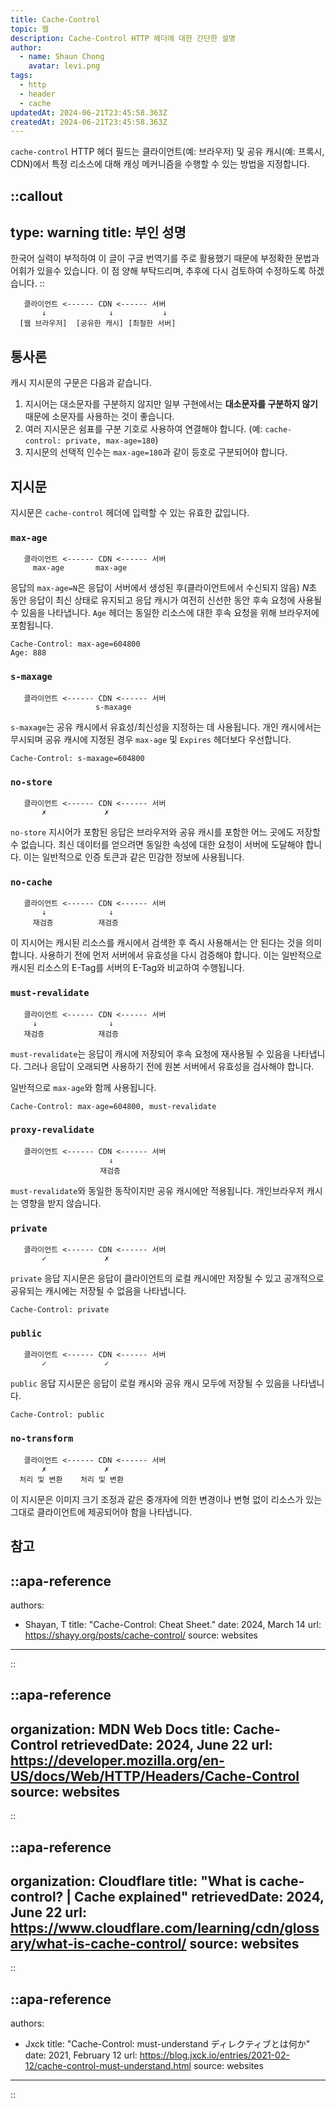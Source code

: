 ```yaml
---
title: Cache-Control
topic: 웹
description: Cache-Control HTTP 헤더에 대한 간단한 설명
author:
  - name: Shaun Chong
    avatar: levi.png
tags:
  - http
  - header
  - cache
updatedAt: 2024-06-21T23:45:58.363Z
createdAt: 2024-06-21T23:45:58.363Z
---
```


`cache-control` HTTP 헤더 필드는 클라이언트(예: 브라우저) 및 공유 캐시(예: 프록시, CDN)에서 특정 리소스에 대해 캐싱 메커니즘을 수행할 수 있는 방법을 지정합니다.

<!--more-->

<!-- prettier-ignore-start -->
::callout
---
type: warning
title: 부인 성명
---
한국어 실력이 부적하여 이 글이 구글 번역기를 주로 활용했기 때문에 부정확한 문법과 어휘가 있을수 있습니다. 이 점 양해 부탁드리며, 추후에 다시 검토하여 수정하도록 하겠습니다.
::
<!-- prettier-ignore-end -->

```
   클라이언트 <------ CDN <------ 서버
       ↓              ↓           ↓
  [웹 브라우저]  [공유한 캐시] [최철한 서버]
```

## 통사론

캐시 지시문의 구문은 다음과 같습니다.

1. 지시어는 대소문자를 구분하지 않지만 일부 구현에서는 **대소문자를 구분하지 않기** 때문에 소문자를 사용하는 것이 좋습니다.
2. 여러 지시문은 쉼표를 구분 기호로 사용하여 연결해야 합니다. (예: `cache-control: private, max-age=180`)
3. 지시문의 선택적 인수는 `max-age=180`과 같이 등호로 구분되어야 합니다.

## 지시문

지시문은 `cache-control` 헤더에 입력할 수 있는 유효한 값입니다.

### `max-age`

```
   클라이언트 <------ CDN <------ 서버
     max-age       max-age
```

응답의 `max-age=N`은 응답이 서버에서 생성된 후(클라이언트에서 수신되지 않음) $N$초 동안 응답이 최신 상태로 유지되고 응답 캐시가 여전히 신선한 동안 후속 요청에 사용될 수 있음을 나타냅니다. `Age` 헤더는 동일한 리소스에 대한 후속 요청을 위해 브라우저에 포함됩니다.

```
Cache-Control: max-age=604800
Age: 888
```

### `s-maxage`

```
   클라이언트 <------ CDN <------ 서버
                   s-maxage
```

`s-maxage`는 공유 캐시에서 유효성/최신성을 지정하는 데 사용됩니다. 개인 캐시에서는 무시되며 공유 캐시에 지정된 경우 `max-age` 및 `Expires` 헤더보다 우선합니다.

```
Cache-Control: s-maxage=604800
```

### `no-store`

```
   클라이언트 <------ CDN <------ 서버
       ✗             ✗
```

`no-store` 지시어가 포함된 응답은 브라우저와 공유 캐시를 포함한 어느 곳에도 저장할 수 없습니다. 최신 데이터를 얻으려면 동일한 속성에 대한 요청이 서버에 도달해야 합니다. 이는 일반적으로 인증 토큰과 같은 민감한 정보에 사용됩니다.

### `no-cache`

```
   클라이언트 <------ CDN <------ 서버
       ↓              ↓
     재검증          재검증
```

이 지시어는 캐시된 리소스를 캐시에서 검색한 후 즉시 사용해서는 안 된다는 것을 의미합니다. 사용하기 전에 먼저 서버에서 유효성을 다시 검증해야 합니다. 이는 일반적으로 캐시된 리소스의 E-Tag를 서버의 E-Tag와 비교하여 수행됩니다.

### `must-revalidate`

```
   클라이언트 <------ CDN <------ 서버
     ↓                ↓
   재검증            재검증
```

`must-revalidate`는 응답이 캐시에 저장되어 후속 요청에 재사용될 수 있음을 나타냅니다. 그러나 응답이 오래되면 사용하기 전에 원본 서버에서 유효성을 검사해야 합니다.

일반적으로 `max-age`와 함께 사용됩니다.

```
Cache-Control: max-age=604800, must-revalidate
```

### `proxy-revalidate`

```
   클라이언트 <------ CDN <------ 서버
                      ↓
                    재검증
```

`must-revalidate`와 동일한 동작이지만 공유 캐시에만 적용됩니다. 개인브라우저 캐시는 영향을 받지 않습니다.

### `private`

```
   클라이언트 <------ CDN <------ 서버
       ✓             ✗
```

`private` 응답 지시문은 응답이 클라이언트의 로컬 캐시에만 저장될 수 있고 공개적으로 공유되는 캐시에는 저장될 수 없음을 나타냅니다.

```
Cache-Control: private
```

### `public`

```
   클라이언트 <------ CDN <------ 서버
       ✓             ✓
```

`public` 응답 지시문은 응답이 로컬 캐시와 공유 캐시 모두에 저장될 수 있음을 나타냅니다.

```
Cache-Control: public
```

### `no-transform`

```
   클라이언트 <------ CDN <------ 서버
       ✗             ✗
  처리 및 변환    처리 및 변환
```

이 지시문은 이미지 크기 조정과 같은 중개자에 의한 변경이나 변형 없이 리소스가 있는 그대로 클라이언트에 제공되어야 함을 나타냅니다.

## 참고

<!-- prettier-ignore-start -->
::apa-reference
---
authors:
 - Shayan, T
title: "Cache-Control: Cheat Sheet."
date: 2024, March 14
url: https://shayy.org/posts/cache-control/
source: websites
---
::

::apa-reference
---
organization: MDN Web Docs
title: Cache-Control
retrievedDate: 2024, June 22
url: https://developer.mozilla.org/en-US/docs/Web/HTTP/Headers/Cache-Control
source: websites
---
::

::apa-reference
---
organization: Cloudflare
title: "What is cache-control? | Cache explained"
retrievedDate: 2024, June 22
url: https://www.cloudflare.com/learning/cdn/glossary/what-is-cache-control/
source: websites
---
::

::apa-reference
---
authors:
 - Jxck
title: "Cache-Control: must-understand ディレクティブとは何か"
date: 2021, February 12
url: https://blog.jxck.io/entries/2021-02-12/cache-control-must-understand.html
source: websites
---
::
<!-- prettier-ignore-end -->

